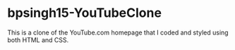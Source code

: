 # bpsingh15-YouTubeClone
This is a clone of the YouTube.com homepage that I coded and styled using both HTML and CSS. 
